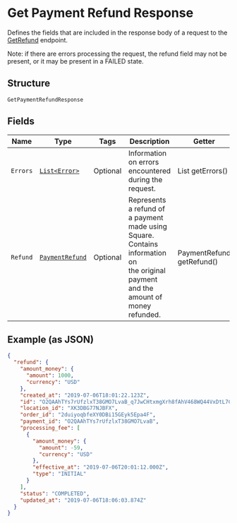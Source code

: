 
# Get Payment Refund Response

Defines the fields that are included in the response body of
a request to the [GetRefund](#endpoint-refunds-getpaymentrefund) endpoint.

Note: if there are errors processing the request, the refund field may not be
present, or it may be present in a FAILED state.

## Structure

`GetPaymentRefundResponse`

## Fields

| Name | Type | Tags | Description | Getter |
|  --- | --- | --- | --- | --- |
| `Errors` | [`List<Error>`](/doc/models/error.md) | Optional | Information on errors encountered during the request. | List<Error> getErrors() |
| `Refund` | [`PaymentRefund`](/doc/models/payment-refund.md) | Optional | Represents a refund of a payment made using Square. Contains information on<br>the original payment and the amount of money refunded. | PaymentRefund getRefund() |

## Example (as JSON)

```json
{
  "refund": {
    "amount_money": {
      "amount": 1000,
      "currency": "USD"
    },
    "created_at": "2019-07-06T18:01:22.123Z",
    "id": "O2QAAhTYs7rUfzlxT38GMO7LvaB_q7JwCHtxmgXrh8fAhV468WQ44VxDtL7CU4yVRlsbXmI",
    "location_id": "XK3DBG77NJBFX",
    "order_id": "2duiyoqbfeXY0DBi15GEyk5Epa4F",
    "payment_id": "O2QAAhTYs7rUfzlxT38GMO7LvaB",
    "processing_fee": [
      {
        "amount_money": {
          "amount": -59,
          "currency": "USD"
        },
        "effective_at": "2019-07-06T20:01:12.000Z",
        "type": "INITIAL"
      }
    ],
    "status": "COMPLETED",
    "updated_at": "2019-07-06T18:06:03.874Z"
  }
}
```


